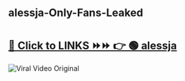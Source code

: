 
 ## alessja-Only-Fans-Leaked

# <h2><a href="https://clipsfans.com/alessja&ref=git">🔗 Click to LINKS ⏩⏩ 👉 🟢 alessja </a></h2>

<a href="https://clipsfans.com/alessja&ref=git" rel="nofollow" data-target="animated-image.originalLink"><img src="https://i.ibb.co.com/xMMVF88/686577567.gif" alt="Viral Video Original" style="max-width: 100%; display: inline-block;" data-target="animated-image.originalImage"></a>
